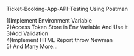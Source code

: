 Ticket-Booking-App-API-Testing Using Postman <br />

1)Implement Environment Variable <br />
2)Access Token Store in Env Variable And Use it <br />
3)Add Validation <br />
4)Implement HTML Report throw Newman <br />
5) And Many More... <br />
